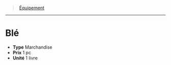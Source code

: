 ﻿---
!Equipment
Type: Marchandise
Price: 1 pc
Unity: 1 livre
Id: equipment_hd.md#blé
ParentLink: equipment_hd.md#Équipement
Name: Blé
ParentName: Équipement
NameLevel: 1
Attributes: {}
---
> [Équipement](hd_equipment.md)

---

# Blé

- **Type** Marchandise
- **Prix** 1 pc
- **Unité** 1 livre

